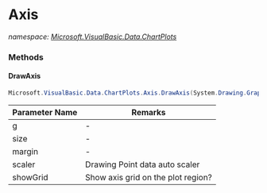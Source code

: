 ﻿# Axis
_namespace: [Microsoft.VisualBasic.Data.ChartPlots](./index.md)_





### Methods

#### DrawAxis
```csharp
Microsoft.VisualBasic.Data.ChartPlots.Axis.DrawAxis(System.Drawing.Graphics@,System.Drawing.Size,System.Drawing.Size,Microsoft.VisualBasic.Data.ChartPlots.Scaling,System.Boolean,System.Drawing.Point,System.String,System.String)
```


|Parameter Name|Remarks|
|--------------|-------|
|g|-|
|size|-|
|margin|-|
|scaler|Drawing Point data auto scaler|
|showGrid|Show axis grid on the plot region?|



